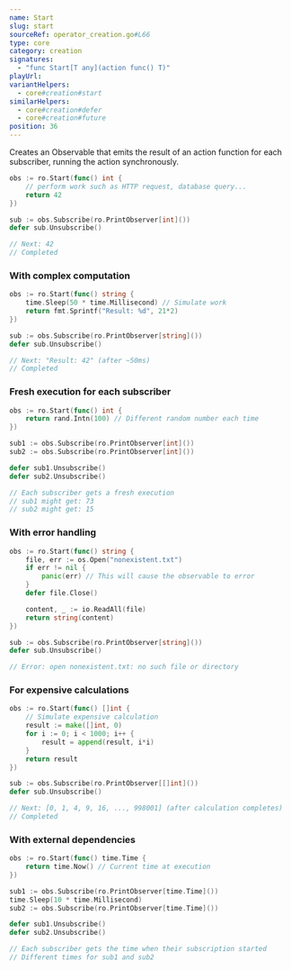 ```yaml
---
name: Start
slug: start
sourceRef: operator_creation.go#L66
type: core
category: creation
signatures:
  - "func Start[T any](action func() T)"
playUrl:
variantHelpers:
  - core#creation#start
similarHelpers:
  - core#creation#defer
  - core#creation#future
position: 36
---
```


Creates an Observable that emits the result of an action function for each subscriber, running the action synchronously.

```go
obs := ro.Start(func() int {
    // perform work such as HTTP request, database query...
    return 42
})

sub := obs.Subscribe(ro.PrintObserver[int]())
defer sub.Unsubscribe()

// Next: 42
// Completed
```

### With complex computation

```go
obs := ro.Start(func() string {
    time.Sleep(50 * time.Millisecond) // Simulate work
    return fmt.Sprintf("Result: %d", 21*2)
})

sub := obs.Subscribe(ro.PrintObserver[string]())
defer sub.Unsubscribe()

// Next: "Result: 42" (after ~50ms)
// Completed
```

### Fresh execution for each subscriber

```go
obs := ro.Start(func() int {
    return rand.Intn(100) // Different random number each time
})

sub1 := obs.Subscribe(ro.PrintObserver[int]())
sub2 := obs.Subscribe(ro.PrintObserver[int]())

defer sub1.Unsubscribe()
defer sub2.Unsubscribe()

// Each subscriber gets a fresh execution
// sub1 might get: 73
// sub2 might get: 15
```

### With error handling

```go
obs := ro.Start(func() string {
    file, err := os.Open("nonexistent.txt")
    if err != nil {
        panic(err) // This will cause the observable to error
    }
    defer file.Close()

    content, _ := io.ReadAll(file)
    return string(content)
})

sub := obs.Subscribe(ro.PrintObserver[string]())
defer sub.Unsubscribe()

// Error: open nonexistent.txt: no such file or directory
```

### For expensive calculations

```go
obs := ro.Start(func() []int {
    // Simulate expensive calculation
    result := make([]int, 0)
    for i := 0; i < 1000; i++ {
        result = append(result, i*i)
    }
    return result
})

sub := obs.Subscribe(ro.PrintObserver[[]int]())
defer sub.Unsubscribe()

// Next: [0, 1, 4, 9, 16, ..., 998001] (after calculation completes)
// Completed
```

### With external dependencies

```go
obs := ro.Start(func() time.Time {
    return time.Now() // Current time at execution
})

sub1 := obs.Subscribe(ro.PrintObserver[time.Time]())
time.Sleep(10 * time.Millisecond)
sub2 := obs.Subscribe(ro.PrintObserver[time.Time]())

defer sub1.Unsubscribe()
defer sub2.Unsubscribe()

// Each subscriber gets the time when their subscription started
// Different times for sub1 and sub2
```